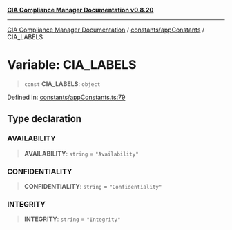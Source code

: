 [**CIA Compliance Manager Documentation v0.8.20**](../../../README.md)

***

[CIA Compliance Manager Documentation](../../../modules.md) / [constants/appConstants](../README.md) / CIA\_LABELS

# Variable: CIA\_LABELS

> `const` **CIA\_LABELS**: `object`

Defined in: [constants/appConstants.ts:79](https://github.com/Hack23/cia-compliance-manager/blob/9180e2700dca841f6711d7243c036db4de73db57/src/constants/appConstants.ts#L79)

## Type declaration

### AVAILABILITY

> **AVAILABILITY**: `string` = `"Availability"`

### CONFIDENTIALITY

> **CONFIDENTIALITY**: `string` = `"Confidentiality"`

### INTEGRITY

> **INTEGRITY**: `string` = `"Integrity"`
